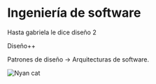 # Ingeniería de software

Hasta gabriela le dice diseño 2

Diseño++

Patrones de diseño &rarr; Arquitecturas de software.

![Nyan cat](https://media.giphy.com/media/sIIhZliB2McAo/giphy.gif)